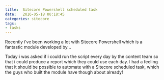 ```yaml
---
title:  Sitecore Powershell scheduled task
date:   2016-05-18 00:18:45
categories: sitecore
tags:
- tasks
---
```

Recently i've been working a lot with Sitecore Powershell which is a fantastic module developed by...

Today i was asked if i could run the script every day by the content team so that i could produce a report which they could use each day. I had a feeling that it should be possible to automate with a Sitecore scheduled task, which the guys who built the module have though about already!



[eduserv]: http://www.eduserv.org.uk
